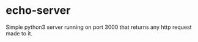# echo-server

Simple python3 server running on port 3000 that returns any http request made to it.
